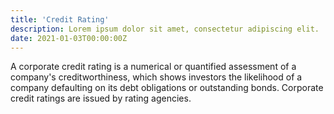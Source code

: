 ```yaml
---
title: 'Credit Rating'
description: Lorem ipsum dolor sit amet, consectetur adipiscing elit.
date: 2021-01-03T00:00:00Z
---
```


A corporate credit rating is a numerical or quantified assessment of a company's creditworthiness, which shows investors the likelihood of a company defaulting on its debt obligations or outstanding bonds. Corporate credit ratings are issued by rating agencies.